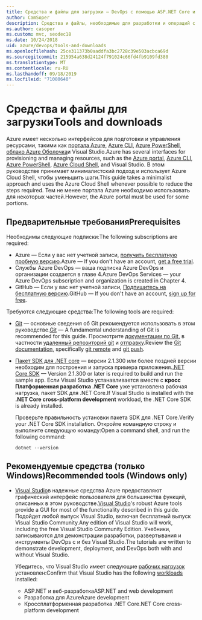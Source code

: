 ```yaml
---
title: Средства и файлы для загрузки — DevOps с помощью ASP.NET Core и Azure
author: CamSoper
description: Средства и файлы, необходимые для разработки и операций с ASP.NET Core и Azure.
ms.author: casoper
ms.custom: mvc, seodec18
ms.date: 10/24/2018
uid: azure/devops/tools-and-downloads
ms.openlocfilehash: 25ce311373b0aaddfa3bc2728c39e503acbca69d
ms.sourcegitcommit: 215954a638d24124f791024c66fd4fb9109fd380
ms.translationtype: MT
ms.contentlocale: ru-RU
ms.lasthandoff: 09/18/2019
ms.locfileid: "71080640"
---
```

# <a name="tools-and-downloads"></a><span data-ttu-id="c5ed9-103">Средства и файлы для загрузки</span><span class="sxs-lookup"><span data-stu-id="c5ed9-103">Tools and downloads</span></span>

<span data-ttu-id="c5ed9-104">Azure имеет несколько интерфейсов для подготовки и управления ресурсами, такими как [портала Azure](https://portal.azure.com), [Azure CLI](/cli/azure/), [Azure PowerShell](/powershell/azure/overview), [облако Azure Оболочка](https://shell.azure.com/bash)и Visual Studio.</span><span class="sxs-lookup"><span data-stu-id="c5ed9-104">Azure has several interfaces for provisioning and managing resources, such as the [Azure portal](https://portal.azure.com), [Azure CLI](/cli/azure/), [Azure PowerShell](/powershell/azure/overview), [Azure Cloud Shell](https://shell.azure.com/bash), and Visual Studio.</span></span> <span data-ttu-id="c5ed9-105">В этом руководстве принимает минималистский подход и использует Azure Cloud Shell, чтобы уменьшить шаги.</span><span class="sxs-lookup"><span data-stu-id="c5ed9-105">This guide takes a minimalist approach and uses the Azure Cloud Shell whenever possible to reduce the steps required.</span></span> <span data-ttu-id="c5ed9-106">Тем не менее портала Azure необходимо использовать для некоторых частей.</span><span class="sxs-lookup"><span data-stu-id="c5ed9-106">However, the Azure portal must be used for some portions.</span></span>

## <a name="prerequisites"></a><span data-ttu-id="c5ed9-107">Предварительные требования</span><span class="sxs-lookup"><span data-stu-id="c5ed9-107">Prerequisites</span></span>

<span data-ttu-id="c5ed9-108">Необходимы следующие подписки:</span><span class="sxs-lookup"><span data-stu-id="c5ed9-108">The following subscriptions are required:</span></span>

* <span data-ttu-id="c5ed9-109">Azure &mdash; Если у вас нет учетной записи, [получить бесплатную пробную версию](https://azure.microsoft.com/free/).</span><span class="sxs-lookup"><span data-stu-id="c5ed9-109">Azure &mdash; If you don't have an account, [get a free trial](https://azure.microsoft.com/free/).</span></span>
* <span data-ttu-id="c5ed9-110">Службы Azure DevOps &mdash; ваша подписка Azure DevOps и организации создается в главе 4.</span><span class="sxs-lookup"><span data-stu-id="c5ed9-110">Azure DevOps Services &mdash; your Azure DevOps subscription and organization is created in Chapter 4.</span></span>
* <span data-ttu-id="c5ed9-111">GitHub &mdash; Если у вас нет учетной записи, [Подпишитесь на бесплатную версию](https://github.com/join).</span><span class="sxs-lookup"><span data-stu-id="c5ed9-111">GitHub &mdash; If you don't have an account, [sign up for free](https://github.com/join).</span></span>

<span data-ttu-id="c5ed9-112">Требуются следующие средства:</span><span class="sxs-lookup"><span data-stu-id="c5ed9-112">The following tools are required:</span></span>

* <span data-ttu-id="c5ed9-113">[Git](https://git-scm.com/downloads) &mdash; основные сведения об Git рекомендуется использовать в этом руководстве.</span><span class="sxs-lookup"><span data-stu-id="c5ed9-113">[Git](https://git-scm.com/downloads) &mdash; A fundamental understanding of Git is recommended for this guide.</span></span> <span data-ttu-id="c5ed9-114">Просмотрите [документации по Git](https://git-scm.com/doc), в частности [удаленный репозиторий git](https://git-scm.com/docs/git-remote) и [отправку](https://git-scm.com/docs/git-push).</span><span class="sxs-lookup"><span data-stu-id="c5ed9-114">Review the [Git documentation](https://git-scm.com/doc), specifically [git remote](https://git-scm.com/docs/git-remote) and [git push](https://git-scm.com/docs/git-push).</span></span>
* <span data-ttu-id="c5ed9-115">[Пакет SDK для .NET core](https://www.microsoft.com/net/download/) &mdash; версии 2.1.300 или более поздней версии необходим для построения и запуска примера приложения.</span><span class="sxs-lookup"><span data-stu-id="c5ed9-115">[.NET Core SDK](https://www.microsoft.com/net/download/) &mdash; Version 2.1.300 or later is required to build and run the sample app.</span></span> <span data-ttu-id="c5ed9-116">Если Visual Studio устанавливается вместе с **кросс Платформенная разработка .NET Core** уже установлена рабочая нагрузка, пакет SDK для .NET Core.</span><span class="sxs-lookup"><span data-stu-id="c5ed9-116">If Visual Studio is installed with the **.NET Core cross-platform development** workload, the .NET Core SDK is already installed.</span></span>

    <span data-ttu-id="c5ed9-117">Проверьте правильность установки пакета SDK для .NET Core.</span><span class="sxs-lookup"><span data-stu-id="c5ed9-117">Verify your .NET Core SDK installation.</span></span> <span data-ttu-id="c5ed9-118">Откройте командную строку и выполните следующую команду:</span><span class="sxs-lookup"><span data-stu-id="c5ed9-118">Open a command shell, and run the following command:</span></span>

    ```dotnetcli
    dotnet --version
    ```

## <a name="recommended-tools-windows-only"></a><span data-ttu-id="c5ed9-119">Рекомендуемые средства (только Windows)</span><span class="sxs-lookup"><span data-stu-id="c5ed9-119">Recommended tools (Windows only)</span></span>

* <span data-ttu-id="c5ed9-120">[Visual Studio](https://visualstudio.microsoft.com)в надежные средства Azure предоставляют графический интерфейс пользователя для большинства функций, описанных в этом руководстве.</span><span class="sxs-lookup"><span data-stu-id="c5ed9-120">[Visual Studio](https://visualstudio.microsoft.com)'s robust Azure tools provide a GUI for most of the functionality described in this guide.</span></span> <span data-ttu-id="c5ed9-121">Подойдет любой выпуск Visual Studio, включая бесплатный выпуск Visual Studio Community.</span><span class="sxs-lookup"><span data-stu-id="c5ed9-121">Any edition of Visual Studio will work, including the free Visual Studio Community Edition.</span></span> <span data-ttu-id="c5ed9-122">Учебники, записываются для демонстрации разработки, развертывания и инструменты DevOps с и без Visual Studio.</span><span class="sxs-lookup"><span data-stu-id="c5ed9-122">The tutorials are written to demonstrate development, deployment, and DevOps both with and without Visual Studio.</span></span>

  <span data-ttu-id="c5ed9-123">Убедитесь, что Visual Studio имеет следующие [рабочих нагрузок](/visualstudio/install/modify-visual-studio) установлен:</span><span class="sxs-lookup"><span data-stu-id="c5ed9-123">Confirm that Visual Studio has the following [workloads](/visualstudio/install/modify-visual-studio) installed:</span></span>

  * <span data-ttu-id="c5ed9-124">ASP.NET и веб-разработка</span><span class="sxs-lookup"><span data-stu-id="c5ed9-124">ASP.NET and web development</span></span>
  * <span data-ttu-id="c5ed9-125">Разработка для Azure</span><span class="sxs-lookup"><span data-stu-id="c5ed9-125">Azure development</span></span>
  * <span data-ttu-id="c5ed9-126">Кроссплатформенная разработка .NET Core</span><span class="sxs-lookup"><span data-stu-id="c5ed9-126">.NET Core cross-platform development</span></span>
